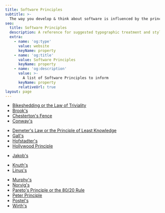 ```yaml
---
title: Software Principles
subtitle: >-
  The way you develop & think about software is influenced by the principles you're aware of. 
seo:
  title: Software Principles
  description: A reference for suggested typographic treatment and styles for your content
  extra:
    - name: 'og:type'
      value: website
      keyName: property
    - name: 'og:title'
      value: Software Principles
      keyName: property
    - name: 'og:description'
      value: >-
        A list of Software Principles to inform
      keyName: property
      relativeUrl: true
layout: page
---
```


<!-- - [Amdahl's](/amdahl/) -->
- [Bikeshedding or the Law of Triviality](/bikeshedding/)
- [Brook's](/brooks/)
- [Chesterton's Fence](/chestertons-fence/)
- [Conway's](/conways/)
<!-- - [De Morgan's](/de-morgans/) -->
- [Demeter's Law or the Principle of Least Knowledge](/demeters/)
- [Gall's](/galls/)
- [Hofstadter's](/hofstadters/)
- [Hollywood Principle](/hollywood/)
<!-- - [Hyrum's](/hyrums/) -->
- [Jakob's](/jakobs/)
<!-- - [Kerchkhoff's](/kerchkhoffs/) -->
- [Knuth's](/knuths/)
- [Linus's](/linus/)
<!-- - [Moor's](/moors/) -->
- [Murphy's](/murphys/)
- [Norvig's](/norvigs/)
- [Pareto's Principle or the 80/20 Rule](/pareto/)
- [Peter Principle](/peter/)
- [Postel's](/postels/)
- [Wirth's](/wirths/)

<!-- Gates's law -->
<!-- Proebsting's law --->
<!-- Rock's law -->
<!-- 
Sturgeons Law

https://www.youtube.com/watch?v=XNbaR54Gpj4

https://vimeo.com/72140534

talks about:
React
https://www.youtube.com/watch?v=MQGe9zxlRdk - Maggie Appleton — Drawing the Invisible React Metaphors - YouTube

https://www.youtube.com/watch?v=L7EGIt3-WUQ

https://www.youtube.com/watch?v=Y4wnbkatj20

https://www.youtube.com/watch?v=Y4wnbkatj20&t=1311s

https://en.wikipedia.org/wiki/Dilbert_principle
















For the below just double check the work-done done so far

========================================================================================================================================================================================================================================================================================================================================================================================================================================================

Roadmap and rough estimates.

The Modern React Bootcamp (Hooks, Context, NextJS, Router) - https://auden.udemy.com/course/modern-react-bootcamp/learn/lecture/14375650#notes

>>>>> You are either going to smash this or lose your job. Chose now how you'll spend your time. <<<<

=== Week 1: 14th - 21st April
Waiting for Auden first meeting ✅
=== Week 2: 21st - 28th April
Jamstack general overview - Build time generate all markup, push to CDN. Filter out to users. Blazing fast. ✅
ns3 - Network simulation model. Think you got the wrong acronym. ✅
class presentation? Not even sure how this links ✅

How to learn Docker:
Firstly watch
https://www.youtube.com/watch?v=iqqDU2crIEQ  ✅

and then
https://www.youtube.com/watch?v=i7ABlHngi1Q  ✅

Very cool Docker playground:
https://labs.play-with-docker.com/p/c22mhvvqf8u000b72s3g  ✅

Look at Docker anatomy file
https://gist.github.com/adamveld12/4815792fadf119ef41bd  ✅

and have a look at Dockerhub for things you can download
https://hub.docker.com/  ✅

Then download docker and get the below running on your local, either command line or with Docker desktop:
- For me getting it to run was a bit of a pain
- Had to boot PC bios and enable virtualisation
- Also Origin kept running on port 80 so I had to either stop it or launch my images on unused port
https://github.com/dockersamples/101-tutorial  ✅

Now build an image for a really simple basic nodejs app

Once you have done that watch:
Containers talk https://www.youtube.com/watch?v=8fi7uSYlOdc  ✅

And then read:
https://medium.com/@saschagrunert/demystifying-containers-part-i-kernel-space-2c53d6979504  ✅

And then work through stuff on github
http://localhost:45/tutorial/  ✅
http://localhost:45/tutorial/what-next/  ✅

Kubernetes and Docker
https://containerjournal.com/topics/container-ecosystems/how-docker-and-kubernetes-work-together/#:~:text=Docker%20helps%20to%20%E2%80%9Ccreate%E2%80%9D%20containers,deploy%20and%20scale%20your%20app. ✅

https://www.freecodecamp.org/news/learn-kubernetes-in-under-3-hours-a-detailed-guide-to-orchestrating-containers-114ff420e882/ ✅

Microfrontends - general overview- microservice approach to front end ✅
https://martinfowler.com/articles/micro-frontends.html ✅
https://codeburst.io/4-practical-ways-to-build-micro-frontends-4dc4f0b8a921 ✅
https://github.com/andregardi/micro-frontends-iframe#compositionhtml ✅
https://www.youtube.com/watch?v=ftBc8w-lwmY ✅

Tour of go ✅
Might just be me, but found the exercises really hard and only did some of them
Lots to work on.

Read
https://golang.org/doc/tutorial/create-module ✅

Code up gowiki as a code along with the tutorial
https://golang.org/doc/articles/wiki/ ✅

make a go rest endpoint solo ✅

go modules 
https://blog.golang.org/using-go-modules ✅

make a go rest endpoint and code it up in golang ✅



GO:
finish tour of go, https://tour.golang.org/methods/19
then read https://golang.org/doc/effective_go.html, read https://gobyexample.com/
then go read this stuff -> https://www.somethingsimilar.com/2013/12/26/code-to-read-when-learning-go/ 
then code something:
either
https://app.pluralsight.com/player?course=creating-web-applications-go-update&author=mike-vansickle&name=creating-web-applications-go-update-m8&clip=0&mode=live
or
https://scotch.io/bar-talk/build-a-realtime-chat-server-with-go-and-websockets
or
https://golang.org/doc/articles/wiki/






=== Week 3: 28th April - 5th May
=== Week 4:
=== Week 5:
=== Week 6:
=== Week 7:

make golang connect to db solo  ✅ <Currently missing out on Kafka, C#, more SQL, Kubernetes and Webpack>

Article to read https://scotch.io/starters/react/getting-started-with-react-2019-edition?ref=home-start-here ✅

=== Week 8:

Started React and Scoth.io article ✅
Started fcc ✅

=== Week 9: 🏹🏹🏹🏹🏹🏹 Youre here 🏹🏹🏹🏹🏹🏹

=== Week 10:

Code up multiple basic react apps
Quote machine, einsteins riddle, react router work and next.js site

=== Week 11:

AWS cover
LAMBDA
https://www.aws.training

=== Week 12:

AWS cover
LAMBDA
https://www.aws.training

=== Week 13:

Begin at Auden!

========================================================================================================================================================================================================================================================================================================================================================================================================================================================

https://github.com/typescript-cheatsheets/react
More hooks
https://tsh.io/blog/react-component-lifecycle-methods-vs-hooks/#:~:text=With%20the%20release%20of%20React,and%20can%20use%20lifecycle%20methods.
https://reactjs.org/docs/hooks-effect.html#example-using-hooks-1
Custom hooks
	- https://reactjs.org/docs/hooks-custom.html
	- usememo, useeffect, usecallback 
- https://reactjs.org/docs/hooks-intro.html
- https://reactjs.org/docs/hooks-faq.html
- https://testing-library.com/docs/react-testing-library/intro/	

How to learn React:

Beginner:
https://reactjs.org/tutorial/tutorial.html

Go through FCC React work:
https://www.freecodecamp.org/learn/front-end-libraries/#react

Start by reading through:
https://scotch.io/starters/react/getting-started-with-react-2019-edition?ref=home-start-here

If you want to dive straight into coding:
https://github.com/facebook/create-react-app#creating-an-app
Then do the FCC front-end projects
https://www.freecodecamp.org/learn/front-end-libraries/#front-end-libraries-projects

Go through this instead of Jakes shit:
https://egghead.io/q/react

then do react project on fcc

============================================================================================
============================================================================================
============================================================================================
============================================================================================
- What I did when I got to Auden
Lifecycle funcs

StoryBookJS - https://storybook.js.org/docs/react/get-started/introduction

https://scrimba.com/
	- https://scrimba.com/learn/reactgame
	- https://scrimba.com/learn/react
	- https://scrimba.com/learn/reacthooks
	- https://scrimba.com/learn/learnreact

https://fullstackopen.com/en/part1
https://fullstackopen.com/en/part5
https://fullstackopen.com/en/part7

https://egghead.io/q/react

Complete the projects
	- kealanwrites.com with React
	- https://www.freecodecamp.org/learn/front-end-libraries/#front-end-libraries-projects
============================================================================================
============================================================================================
============================================================================================
============================================================================================

And go follow Dan ;)
https://medium.com/@dan_abramov
https://overreacted.io/

==========================================================================================================

How to learn math for comp sci:

FCC math
Brilliant - website to work through the relevant grades y11, upper sixth etc etc
Khan Academy - Study math there for your grade

==========================================================================================================

How to learn Webpack
https://www.youtube.com/watch?v=GU-2T7k9NfI

https://www.valentinog.com/blog/webpack/

==========================================================================================================

How to learn C:
https://blog.bradfieldcs.com/how-to-learn-c-59222a627a4c

==========================================================================================================

How to learn go:

- Include in here making a golang blog post platform

https://blog.logrocket.com/getting-started-with-go-for-frontend-developers/

And also covers how to debug go
https://www.digitalocean.com/community/tutorial_series/how-to-code-in-go

Interesting perspective
https://bitfieldconsulting.com/golang/commandments

Error handling
https://blog.golang.org/defer-panic-and-recover

The above teaches so much valuable stuff like for example
https://golang.org/doc/tutorial/create-module
Go create modules

How to learn go:
Complete a tour of go

Read to write good code
https://golang.org/doc/effective_go

https://golang.org/doc/

Read through the go standard package:
https://golang.org/pkg/

Then read through a golang code base, like:
https://github.com/kealanparr/compose-cli

This is also really good
https://www.digitalocean.com/community/tutorial_series/how-to-code-in-go


For something interactive for you to configure and play around with and hack asnd break and rehack- try this
https://github.com/heroku/go-getting-started


Get hands on quicker rather than lots of reading
https://github.com/miekg/learninggo

Read
https://golang.org/doc/tutorial/create-module

Then follow along and make
https://golang.org/doc/articles/wiki/

make a go rest endpoint solo

make golang connect to db solo

Read
https://golang.org/doc/code

Then read through a golang code base, like:
https://github.com/kealanparr/compose-cli

Have a little read through the concurrency stuff:
https://tour.golang.org/concurrency/1

Go through the Tutorial section on the site, loads to do!
https://golang.org/doc/

The above task should have forced you to go through gomodules task below:
go modules
https://blog.golang.org/using-go-modules
https://golang.org/doc/tutorial/create-module
https://golang.org/doc/effective_go
https://golang.org/pkg/

Work through concurrency on go tour

go modules
https://blog.golang.org/using-go-modules
https://golang.org/doc/tutorial/create-module
https://golang.org/doc/effective_go
https://golang.org/pkg/

make golang connect to db solo - final serious golang thing
make dockerfile too
C:\dev\go-blog

Then read through a golang code base, like:
https://github.com/kealanparr/compose-cli

Have a little read through the concurrency stuff:
https://tour.golang.org/concurrency/1

Read
https://golang.org/doc/code
https://golang.org/doc/effective_go


==========================================================================================================

How to learn Microfront ends:

Read
https://martinfowler.com/articles/micro-frontends.html

Read
https://codeburst.io/4-practical-ways-to-build-micro-frontends-4dc4f0b8a921

Read
https://github.com/andregardi/micro-frontends-iframe#compositionhtml

Watch
https://www.youtube.com/watch?v=ftBc8w-lwmY

==========================================================================================================


How to learn the JamStack:
https://vimeo.com/163522126

Work through some of https://jamstack.org/resources/

==========================================================================================================


How to learn Docker:
Firstly watch
https://www.youtube.com/watch?v=iqqDU2crIEQ

and then
https://www.youtube.com/watch?v=i7ABlHngi1Q

Very cool Docker playground:
https://labs.play-with-docker.com/p/c22mhvvqf8u000b72s3g

Look at Docker anatomy file
https://gist.github.com/adamveld12/4815792fadf119ef41bd

and have a look at Dockerhub for things you can download
https://hub.docker.com/

Then download docker and get the below running on your local, either command line or with Docker desktop:
- For me getting it to run was a bit of a pain
- Had to boot PC bios and enable virtualisation
- Also Origin kept running on port 80 so I had to either stop it or launch my images on unused port
https://github.com/dockersamples/101-tutorial

Now build an image for a really simple basic nodejs app

Once you have done that watch:
Containers talk https://www.youtube.com/watch?v=8fi7uSYlOdc

And then read:
https://medium.com/@saschagrunert/demystifying-containers-part-i-kernel-space-2c53d6979504

And then work through stuff on github
http://localhost:45/tutorial/
http://localhost:45/tutorial/what-next/

There are lots of things that hook nicely onto the end of Docker! I hope you have a good fundamental understanding of Docker and feel free to carry on with
- Kubernetes
- 
If you know a good resource, please email me and let me know :)

==========================================================================================================


How to learn Kubernetes:

Hopefully so far you vaguely understand docker <link to docker>

Read
https://containerjournal.com/topics/container-ecosystems/how-docker-and-kubernetes-work-together/#:~:text=Docker%20helps%20to%20%E2%80%9Ccreate%E2%80%9D%20containers,deploy%20and%20scale%20your%20app

Tutorials how to get started with kubernetes
- manage your first cluster
- explore it
- deploy it
- exploring file structure
https://kubernetes.io/docs/tutorials/kubernetes-basics/create-cluster/cluster-interactive/

Then do the below AND CODE ALONG WITH FROM THE GITHUB
https://www.freecodecamp.org/news/learn-kubernetes-in-under-3-hours-a-detailed-guide-to-orchestrating-containers-114ff420e882/ -->
